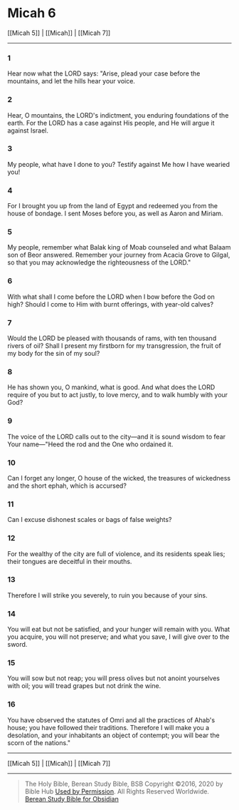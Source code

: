 # Micah 6

[[Micah 5]] | [[Micah]] | [[Micah 7]]

---

### 1
Hear now what the LORD says: "Arise, plead your case before the mountains, and let the hills hear your voice.

### 2
Hear, O mountains, the LORD's indictment, you enduring foundations of the earth. For the LORD has a case against His people, and He will argue it against Israel.

### 3
My people, what have I done to you? Testify against Me how I have wearied you!

### 4
For I brought you up from the land of Egypt and redeemed you from the house of bondage. I sent Moses before you, as well as Aaron and Miriam.

### 5
My people, remember what Balak king of Moab counseled and what Balaam son of Beor answered. Remember your journey from Acacia Grove to Gilgal, so that you may acknowledge the righteousness of the LORD."

### 6
With what shall I come before the LORD when I bow before the God on high? Should I come to Him with burnt offerings, with year-old calves?

### 7
Would the LORD be pleased with thousands of rams, with ten thousand rivers of oil? Shall I present my firstborn for my transgression, the fruit of my body for the sin of my soul?

### 8
He has shown you, O mankind, what is good. And what does the LORD require of you but to act justly, to love mercy, and to walk humbly with your God?

### 9
The voice of the LORD calls out to the city—and it is sound wisdom to fear Your name—"Heed the rod and the One who ordained it.

### 10
Can I forget any longer, O house of the wicked, the treasures of wickedness and the short ephah, which is accursed?

### 11
Can I excuse dishonest scales or bags of false weights?

### 12
For the wealthy of the city are full of violence, and its residents speak lies; their tongues are deceitful in their mouths.

### 13
Therefore I will strike you severely, to ruin you because of your sins.

### 14
You will eat but not be satisfied, and your hunger will remain with you. What you acquire, you will not preserve; and what you save, I will give over to the sword.

### 15
You will sow but not reap; you will press olives but not anoint yourselves with oil; you will tread grapes but not drink the wine.

### 16
You have observed the statutes of Omri and all the practices of Ahab's house; you have followed their traditions. Therefore I will make you a desolation, and your inhabitants an object of contempt; you will bear the scorn of the nations."

---

[[Micah 5]] | [[Micah]] | [[Micah 7]]

---

> The Holy Bible, Berean Study Bible, BSB
> Copyright &copy;2016, 2020 by Bible Hub
> [Used by Permission](https://berean.bible/terms.htm). All Rights Reserved Worldwide.
> [Berean Study Bible for Obsidian](https://github.com/gapmiss/berean-study-bible-for-obsidian)</small>

